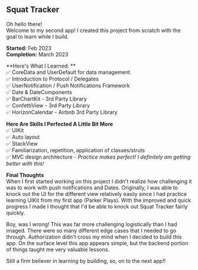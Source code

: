 ## Squat Tracker 

Oh hello there!  
Welcome to my second app! I created this project from scratch with the goal to learn while I build.  

**Started:** Feb 2023
<br>**Completion:** March 2023

**Here's What I Learned: **
</br> ✅ CoreData and UserDefault for data management 
</br> ✅ Introduction to Protocol / Delegates 
</br> ✅ UserNotification / Push Notifications Framework 
</br> ✅ Date & DateComponents
</br> ✅ BarChartKit - 3rd Party Library 
</br> ✅ ConfettiView - 3rd Party Library 
</br> ✅ HorizonCalendar - Airbnb 3rd Party Library 

**Here Are Skills I Perfected A Little Bit More** 
</br> ✅ UIKit 
</br> ✅ Auto layout
</br> ✅ StackView
</br> ✅ Familiarization, repetition, application of classes/struts
</br> ✅ MVC design architecture - *Practice makes perfect! I definitely am getting better with this!*


**Final Thoughts** 
</br>When I first started working on this project I didn't realize how challenging it was to work with push notifications and Dates. Originally, I was able to knock out the UI for the different view relatively easily since I had practice learning UIKit from my first app (Parker Plays).  With the improved and quick progress I made I thought that I'd be able to knock out Squat Tracker fairly quickly.   

Boy, was I wrong! This was far more challenging logistically than I had imaged.  There were so many different edge cases that I needed to go through. Authorization didn't cross my mind when I decided to build this app. On the surface level this app appears simple, but the backend portion of things taught me very valuable lessons. 

Still a firm believer in learning by building, so, on to the next app!! 

